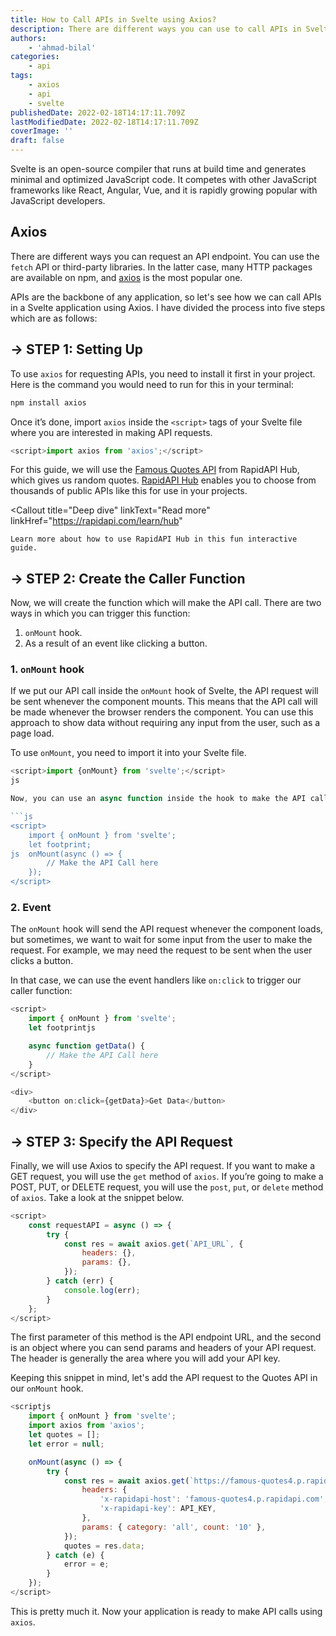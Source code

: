 ```yaml
---
title: How to Call APIs in Svelte using Axios?
description: There are different ways you can use to call APIs in Svelte. This guide will demonstrate how to use Axios to consume APIs in a Svelte application.
authors:
    - 'ahmad-bilal'
categories:
    - api
tags:
    - axios
    - api
    - svelte
publishedDate: 2022-02-18T14:17:11.709Z
lastModifiedDate: 2022-02-18T14:17:11.709Z
coverImage: ''
draft: false
---
```


<Lead>
	Svelte is an open-source compiler that runs at build time and generates
	minimal and optimized JavaScript code. It competes with other JavaScript
	frameworks like React, Angular, Vue, and it is rapidly growing popular with
	JavaScript developers.
</Lead>

## Axios

There are different ways you can request an API endpoint. You can use the `fetch` API or third-party libraries. In the latter case, many HTTP packages are available on npm, and [axios](https://www.npmjs.com/package/axios) is the most popular one.

APIs are the backbone of any application, so let's see how we can call APIs in a Svelte application using Axios. I have divided the process into five steps which are as follows:

## → STEP 1: Setting Up

To use `axios` for requesting APIs, you need to install it first in your project. Here is the command you would need to run for this in your terminal:

```sh
npm install axios
```

Once it’s done, import `axios` inside the `<script>` tags of your Svelte file where you are interested in making API requests.

```js
<script>import axios from 'axios';</script>
```

For this guide, we will use the [Famous Quotes API](https://RapidAPI.com/saicoder/api/famous-quotes4?utm_source=RapidAPI.com%2Fguides&utm_medium=DevRel&utm_campaign=DevRel) from RapidAPI Hub, which gives us random quotes. [RapidAPI Hub](https://RapidAPI.com/hub?utm_source=RapidAPI.com/guides&utm_medium=DevRel&utm_campaign=DevRel) enables you to choose from thousands of public APIs like this for use in your projects.

<Callout
	title="Deep dive"
	linkText="Read more"
	linkHref="https://rapidapi.com/learn/hub"
>
	Learn more about how to use RapidAPI Hub in this fun interactive guide.
</Callout>

## → STEP 2: Create the Caller Function

Now, we will create the function which will make the API call. There are two ways in which you can trigger this function:

1. `onMount` hook.
2. As a result of an event like clicking a button.

### 1. `onMount` hook

If we put our API call inside the `onMount` hook of Svelte, the API request will be sent whenever the component mounts. This means that the API call will be made whenever the browser renders the component. You can use this approach to show data without requiring any input from the user, such as a page load.

To use `onMount`, you need to import it into your Svelte file.

````js
<script>import {onMount} from 'svelte';</script>
js

Now, you can use an async function inside the hook to make the API call, like this:

```js
<script>
	import { onMount } from 'svelte';
	let footprint;
js	onMount(async () => {
		// Make the API Call here
	});
</script>
````

### 2. Event

The `onMount` hook will send the API request whenever the component loads, but sometimes, we want to wait for some input from the user to make the request. For example, we may need the request to be sent when the user clicks a button.

In that case, we can use the event handlers like `on:click` to trigger our caller function:

```js
<script>
	import { onMount } from 'svelte';
	let footprintjs

	async function getData() {
		// Make the API Call here
	}
</script>

<div>
	<button on:click={getData}>Get Data</button>
</div>
```

## → STEP 3: Specify the API Request

Finally, we will use Axios to specify the API request. If you want to make a GET request, you will use the `get` method of `axios`. If you’re going to make a POST, PUT, or DELETE request, you will use the `post`, `put`, or `delete` method of `axios`. Take a look at the snippet below.

```js
<script>
	const requestAPI = async () => {
		try {
			const res = await axios.get(`API_URL`, {
				headers: {},
				params: {},
			});
		} catch (err) {
			console.log(err);
		}
	};
</script>
```

The first parameter of this method is the API endpoint URL, and the second is an object where you can send params and headers of your API request. The header is generally the area where you will add your API key.

Keeping this snippet in mind, let's add the API request to the Quotes API in our `onMount` hook.

```js
<scriptjs
    import { onMount } from 'svelte';
    import axios from 'axios';
    let quotes = [];
    let error = null;

    onMount(async () => {
        try {
            const res = await axios.get(`https://famous-quotes4.p.rapidapi.com/random`, {
                headers: {
                    'x-rapidapi-host': 'famous-quotes4.p.rapidapi.com',
                    'x-rapidapi-key': API_KEY,
                },
                params: { category: 'all', count: '10' },
            });
            quotes = res.data;
        } catch (e) {
            error = e;
        }
    });
</script>
```

This is pretty much it. Now your application is ready to make API calls using `axios`.

